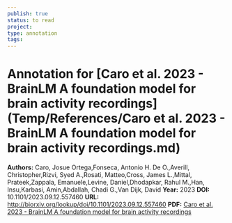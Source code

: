 ```yaml
---
publish: true
status: to read
project:
type: annotation
tags:
---
```

# Annotation for [Caro et al. 2023 - BrainLM A foundation model for brain activity recordings](Temp/References/Caro et al. 2023 - BrainLM A foundation model for brain activity recordings.md)

**Authors:** Caro, Josue Ortega,Fonseca, Antonio H. De O.,Averill, Christopher,Rizvi, Syed A.,Rosati, Matteo,Cross, James L.,Mittal, Prateek,Zappala, Emanuele,Levine, Daniel,Dhodapkar, Rahul M.,Han, Insu,Karbasi, Amin,Abdallah, Chadi G.,Van Dijk, David
**Year:** 2023
**DOI:** 10.1101/2023.09.12.557460
**URL:** http://biorxiv.org/lookup/doi/10.1101/2023.09.12.557460
**PDF:** [Caro et al. 2023 - BrainLM A foundation model for brain activity recordings](Papers/PDFs/Caro%20et%20al.%202023%20-%20BrainLM%20A%20foundation%20model%20for%20brain%20activity%20recordings.pdf)
